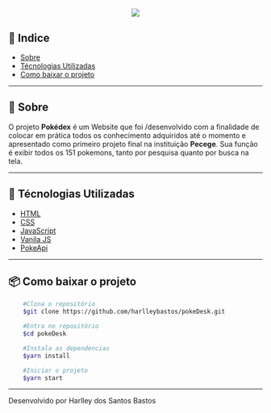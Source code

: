 <h1 align="center">
    <img src="https://i.imgur.com/qwgvHDm.png"/>
</h1>

## 📕 Indice

- [Sobre](#-sobre)
- [Técnologias Utilizadas](#-técnologias-utilizadas)
- [Como baixar o projeto](#-como-baixar-o-projeto)
___

## 📜 Sobre

O projeto **Pokédex** é um Website que foi /desenvolvido com a finalidade de colocar em prática todos os conhecimento adquiridos até o momento e apresentado como primeiro projeto final na instituição **Pecege**. Sua função é exibir todos os 151 pokemons, tanto por pesquisa quanto por busca na tela.
___

## 🚀 Técnologias Utilizadas

- [HTML](https://developer.mozilla.org/pt-BR/docs/Web/HTML)
- [CSS](https://www.w3schools.com/css/)
- [JavaScript](https://developer.mozilla.org/pt-BR/docs/Aprender/JavaScript)
- [Vanila JS](http://vanilla-js.com/)
- [PokeApi](https://pokeapi.co/)

___

## 📦 Como baixar o projeto

``` bash
    #Clona o repositório
    $git clone https://github.com/harlleybastos/pokeDesk.git

    #Entra no repositório
    $cd pokeDesk

    #Instala as dependencias
    $yarn install

    #Iniciar o projeto
    $yarn start
```
___
Desenvolvido por Harlley dos Santos Bastos